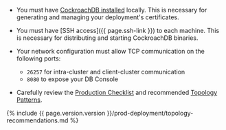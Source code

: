 - You must have [CockroachDB installed](install-cockroachdb.html) locally. This is necessary for generating and managing your deployment's certificates.

- You must have [SSH access]({{ page.ssh-link }}) to each machine. This is necessary for distributing and starting CockroachDB binaries.

- Your network configuration must allow TCP communication on the following ports:
	- `26257` for intra-cluster and client-cluster communication
	- `8080` to expose your DB Console

- Carefully review the [Production Checklist](recommended-production-settings.html) and recommended [Topology Patterns](topology-patterns.html).

{%  include {{  page.version.version  }}/prod-deployment/topology-recommendations.md %}